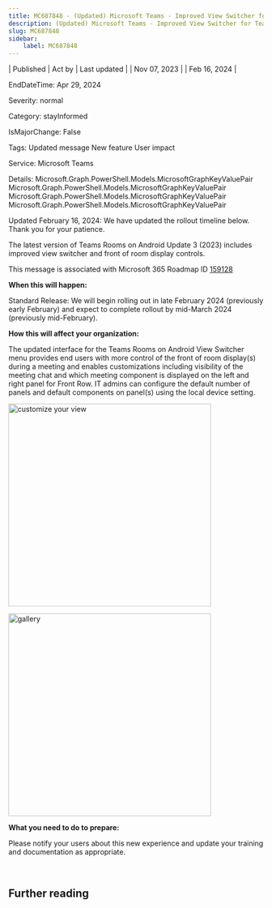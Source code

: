 ```yaml
---
title: MC687848 - (Updated) Microsoft Teams - Improved View Switcher for Teams Rooms on Android
description: (Updated) Microsoft Teams - Improved View Switcher for Teams Rooms on Android
slug: MC687848
sidebar:
    label: MC687848
---
```


| Published | Act by | Last updated |
| Nov 07, 2023 |  | Feb 16, 2024 |

EndDateTime: Apr 29, 2024

Severity: normal

Category: stayInformed

IsMajorChange: False

Tags: Updated message New feature User impact

Service: Microsoft Teams

Details: Microsoft.Graph.PowerShell.Models.MicrosoftGraphKeyValuePair Microsoft.Graph.PowerShell.Models.MicrosoftGraphKeyValuePair Microsoft.Graph.PowerShell.Models.MicrosoftGraphKeyValuePair Microsoft.Graph.PowerShell.Models.MicrosoftGraphKeyValuePair

<p style="">Updated February 16, 2024: We have updated the rollout timeline below. Thank you for your patience.</p><p style="">The latest version of Teams Rooms on Android Update 3 (2023) includes improved view switcher and front of room display controls.&nbsp;<br></p>
<p>This message is associated with Microsoft 365 Roadmap ID <a href="https://www.microsoft.com/microsoft-365/roadmap?filters=&amp;searchterms=159128" target="_blank">159128</a></p>
<p><b>When this will happen:</b></p>

<p>Standard Release: We will begin rolling out in late February 2024 (previously early February) and expect to complete rollout by mid-March 2024 (previously mid-February).&nbsp;</p>

<p><b>How this will affect your organization:</b></p>

<p>The updated interface for the Teams Rooms on Android View Switcher menu provides end users with more control of the front of room display(s) during a meeting and enables customizations including visibility of the meeting chat and which meeting component is displayed on the left and right panel for Front Row. IT admins can configure the default number of panels and default components on panel(s) using the local device setting.&nbsp;</p>

<p><img src="https://img-prod-cms-rt-microsoft-com.akamaized.net/cms/api/am/imageFileData/RW1eADb?ver=26fc" style="width: 400px;" alt="customize your view"><br></p><p><img src="https://img-prod-cms-rt-microsoft-com.akamaized.net/cms/api/am/imageFileData/RW1eADe?ver=7c5b" style="width: 400px;" alt="gallery"><br></p>
<p><b>What you need to do to prepare:</b></p>
<p>Please notify your users about this new experience and update your training and documentation as appropriate.&nbsp;</p>

<p><br></p>

## Further reading
